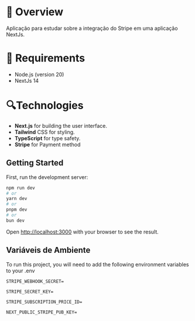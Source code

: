 # 📌 Overview

Aplicação para estudar sobre a integração do Stripe em uma aplicação NextJs.

# 📝 Requirements

-   Node.js (version 20)
-   NextJs 14

# 🔍Technologies

-   **Next.js** for building the user interface.
-   **Tailwind** CSS for styling.
-   **TypeScript** for type safety.
-   **Stripe** for Payment method

## Getting Started

First, run the development server:

```bash
npm run dev
# or
yarn dev
# or
pnpm dev
# or
bun dev
```

Open [http://localhost:3000](http://localhost:3000) with your browser to see the result.

## Variáveis de Ambiente

To run this project, you will need to add the following environment variables to your .env

`STRIPE_WEBHOOK_SECRET=`

`STRIPE_SECRET_KEY=`

`STRIPE_SUBSCRIPTION_PRICE_ID=`

`NEXT_PUBLIC_STRIPE_PUB_KEY=`
